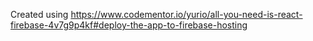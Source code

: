 
Created using https://www.codementor.io/yurio/all-you-need-is-react-firebase-4v7g9p4kf#deploy-the-app-to-firebase-hosting